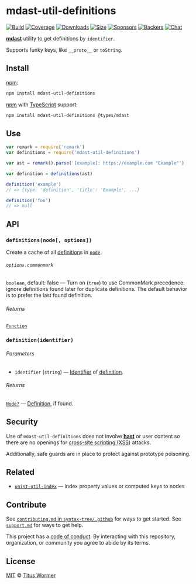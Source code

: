 # mdast-util-definitions

[![Build][build-badge]][build]
[![Coverage][coverage-badge]][coverage]
[![Downloads][downloads-badge]][downloads]
[![Size][size-badge]][size]
[![Sponsors][sponsors-badge]][collective]
[![Backers][backers-badge]][collective]
[![Chat][chat-badge]][chat]

[**mdast**][mdast] utility to get definitions by `identifier`.

Supports funky keys, like `__proto__` or `toString`.

## Install

[npm][]:

```sh
npm install mdast-util-definitions
```

[npm][] with [TypeScript][] support:

```sh
npm install mdast-util-definitions @types/mdast
```

## Use

```js
var remark = require('remark')
var definitions = require('mdast-util-definitions')

var ast = remark().parse('[example]: https://example.com "Example"')

var definition = definitions(ast)

definition('example')
// => {type: 'definition', 'title': 'Example', ...}

definition('foo')
// => null
```

## API

### `definitions(node[, options])`

Create a cache of all [definition][]s in [`node`][node].

###### `options.commonmark`

`boolean`, default: false — Turn on (`true`) to use CommonMark precedence:
ignore definitions found later for duplicate definitions.
The default behavior is to prefer the last found definition.

###### Returns

[`Function`][fn-definition]

### `definition(identifier)`

###### Parameters

*   `identifier` (`string`) — [Identifier][] of [definition][].

###### Returns

[`Node?`][node] — [Definition][], if found.

## Security

Use of `mdast-util-definitions` does not involve [**hast**][hast] or user
content so there are no openings for [cross-site scripting (XSS)][xss] attacks.

Additionally, safe guards are in place to protect against prototype poisoning.

## Related

*   [`unist-util-index`](https://github.com/syntax-tree/unist-util-index)
    — index property values or computed keys to nodes

## Contribute

See [`contributing.md` in `syntax-tree/.github`][contributing] for ways to get
started.
See [`support.md`][support] for ways to get help.

This project has a [code of conduct][coc].
By interacting with this repository, organization, or community you agree to
abide by its terms.

## License

[MIT][license] © [Titus Wormer][author]

<!-- Definitions -->

[build-badge]: https://img.shields.io/travis/syntax-tree/mdast-util-definitions.svg

[build]: https://travis-ci.org/syntax-tree/mdast-util-definitions

[coverage-badge]: https://img.shields.io/codecov/c/github/syntax-tree/mdast-util-definitions.svg

[coverage]: https://codecov.io/github/syntax-tree/mdast-util-definitions

[downloads-badge]: https://img.shields.io/npm/dm/mdast-util-definitions.svg

[downloads]: https://www.npmjs.com/package/mdast-util-definitions

[size-badge]: https://img.shields.io/bundlephobia/minzip/mdast-util-definitions.svg

[size]: https://bundlephobia.com/result?p=mdast-util-definitions

[sponsors-badge]: https://opencollective.com/unified/sponsors/badge.svg

[backers-badge]: https://opencollective.com/unified/backers/badge.svg

[collective]: https://opencollective.com/unified

[chat-badge]: https://img.shields.io/badge/chat-spectrum-7b16ff.svg

[chat]: https://spectrum.chat/unified/syntax-tree

[license]: license

[author]: https://wooorm.com

[npm]: https://docs.npmjs.com/cli/install

[typescript]: https://www.typescriptlang.org/

[contributing]: https://github.com/syntax-tree/.github/blob/master/contributing.md

[support]: https://github.com/syntax-tree/.github/blob/master/support.md

[coc]: https://github.com/syntax-tree/.github/blob/master/code-of-conduct.md

[mdast]: https://github.com/syntax-tree/mdast

[node]: https://github.com/syntax-tree/unist#node

[fn-definition]: #definitionidentifier

[definition]: https://github.com/syntax-tree/mdast#definition

[identifier]: https://github.com/syntax-tree/mdast#association

[xss]: https://en.wikipedia.org/wiki/Cross-site_scripting

[hast]: https://github.com/syntax-tree/hast
